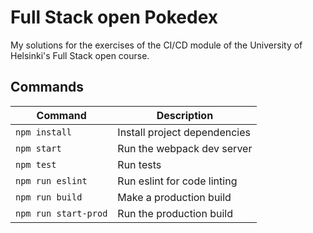 # Full Stack open Pokedex

My solutions for the exercises of the CI/CD module of the University of Helsinki's Full Stack open course.

## Commands

| Command              | Description                   |
|----------------------|-------------------------------|
| `npm install`        | Install project dependencies  |
| `npm start`          | Run the webpack dev server    |
| `npm test`           | Run tests                     |
| `npm run eslint`     | Run eslint for code linting   |
| `npm run build`      | Make a production build       |
| `npm run start-prod` | Run the production build      |


